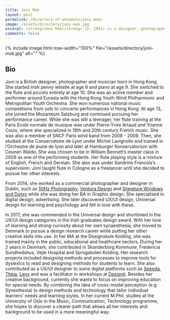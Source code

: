 ```yaml
---
title: Joni Mok
layout: post
permalink: /directory-of-wonomute/joni-mok/
image: /assets/directory/joni-mok.jpg
excerpt: <strong>Joni Mok</strong> (b. 1991) is a designer, photographer and musician. She lives her life as a nomad and is a multilingual. Currently doing her other masters in the Music, Communication, Technology programme. She researches in cross-modal perceptions and Synaesthesia, attention and memory, universal design for learning. She wants to apply audiovisual technologies in a more meaningful way, such as designing methods and process to help people better to learn.
comments: false
---
```


<div class="directory-post">
{% include image.html
max-width="100%" file="/assets/directory/joni-mok.jpg" alt="" %}
</div>

## Bio

Joni is a British designer, photographer and musician born in Hong Kong. She started Irish penny whistle at age 8 and piano at age 9. She switched to the flute and piccolo entirely at age 10. She was an active member and performer around Eurasia with the Hong Kong Youth Wind Philharmonic and Metropolitan Youth Orchestra. She won numerous national music competitions from solo to concerto performances in Hong Kong. At age 13, she joined the Mozarteum Salzburg and continued pursuing her performance career. While she was still a teenager, her flute training at the Paris Ecole normale de musique was under Pierre-Yves Artaud and Yoanne Couix, where she specialized in 19th and 20th century French music. She was also a member of SNCF Paris wind band from 2008 - 2009. Then, she studied at the Conservatoire de Lyon under Michel Lavignolle and trained in l’Orchestre de jeune de lyon and later at Hamburger Konservatorium with Ceunen Waldo. She was chosen to be in William Bennett’s master class in 2009 as one of the performing students. Her flute playing style is a mixture of English, French and German. She also was under Sandrine Francois’s supervision. Joni taught flute in Cologne as a freelancer until she decided to pursue her other interests.

From 2014, she worked as a commercial photographer and designer in Dublin, such as [50Hz Photography](https://www.50hzphotography.ie/), [Ventura Design](https://ventura.ie/) and [Signature Windows and Doors](https://signaturewindows.ie/) while she was doing her BA in Graphic design. She specialised in digital design, advertising. She later discovered UX/UI design, Universal design for learning and psychology and fell in love with these.

In 2017, she was commended in the Universal design and shortlisted in the UX/UI design categories in the Irish graduates design award. With her love of learning and strong curiosity about her own synaesthesia, she moved to Denmark to pursue a design research career while putting her other creative skills into use. In her MA at the Designskole Kolding, she was trained mainly in the public, educational and healthcare sectors. During her 2 years in Denmark, she contributed in Skanderborg Kommune, Fredericia Sundhedshus, Vejle Hospital and Sprogskolen Kolding. Her research projects included designing methods and processes to improve tools for dyslexics to read and designing methods for students to learn. She also contributed as a UX/UI designer to some digital platforms such as [Speeda](https://asia.ub-speeda.com/en/), [Theia](https://www.mytheia.com/), [Lenx](https://www.lenx.ai/) and was a facilitator in workshops at [Designit](https://www.designit.com/). Besides her creative background, currently she wants to focus on improving education for special needs. By combining the idea of cross-modal perception (e.g. Synesthesia) to design methods and technology that tailor individual learners’ needs and learning styles. In her current M.Phil. studies at the University of Oslo in the Music, Communication, Technology programme, she hopes to discover a clearer path that allows all her interests and background to be used in a more meaningful way.  
